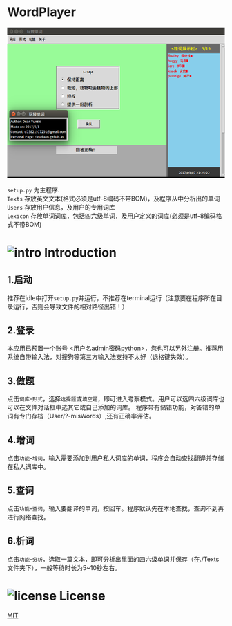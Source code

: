 # WordPlayer
  
![WordPlayer](./wordplayer.png)

`setup.py` 为主程序.  
`Texts` 存放英文文本(格式必须是utf-8编码不带BOM)，及程序从中分析出的单词     
`Users` 存放用户信息，及用户的专用词库   
`Lexicon` 存放单词词库，包括四六级单词，及用户定义的词库(必须是utf-8编码格式不带BOM) 

# ![intro](https://raw.githubusercontent.com/clouduan/Flags-Ideas-Temp/master/Icons/002-yuan.png) Introduction
## 1.启动    
推荐在idle中打开`setup.py`并运行，不推荐在terminal运行（注意要在程序所在目录运行，否则会导致文件的相对路径出错！）   
## 2.登录   
本应用已预置一个账号 <用户名admin密码python>，您也可以另外注册。推荐用系统自带输入法，对搜狗等第三方输入法支持不太好（退格键失效）。  
## 3.做题   
点击`词库`-`形式`，选择`选择题`或`填空题`，即可进入考察模式。用户可以选四六级词库也可以在文件对话框中选其它或自己添加的词库。
程序带有储错功能，对答错的单词有专门存档（User/?-misWords）,还有正确率评估。   
## 4.增词   
点击`功能`-`增词`，输入需要添加到用户私人词库的单词，程序会自动查找翻译并存储在私人词库中。   
## 5.查词    
点击`功能`-`查词`，输入要翻译的单词，按回车。程序默认先在本地查找，查询不到再进行网络查找。   
## 6.析词   
点击`功能`-`分析`，选取一篇文本，即可分析出里面的四六级单词并保存（在./Texts文件夹下），一般等待时长为5~10秒左右。   

# ![license](https://github.com/clouduan/Flags-Ideas-Temp/blob/master/Icons/001-license-1.png) License

[MIT](https://github.com/clouduan/WordPlayer/blob/master/LICENSE)
